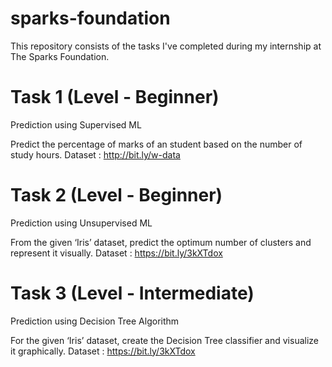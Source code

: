# sparks-foundation

This repository consists of the tasks I've completed during my internship at The Sparks Foundation.

# Task 1 (Level - Beginner)

Prediction using Supervised ML

Predict the percentage of marks of an student based on the number of study hours. Dataset : http://bit.ly/w-data

# Task 2 (Level - Beginner)

Prediction using Unsupervised ML

From the given ‘Iris’ dataset, predict the optimum number of clusters and represent it visually. Dataset : https://bit.ly/3kXTdox

# Task 3 (Level - Intermediate)

Prediction using Decision Tree Algorithm

For the given ‘Iris’ dataset, create the Decision Tree classifier and visualize it graphically. Dataset : https://bit.ly/3kXTdox
